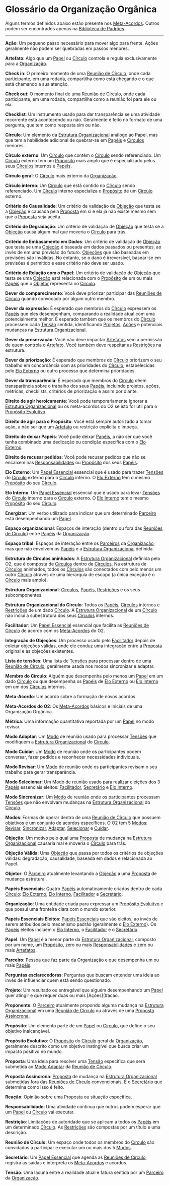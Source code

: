 # Glossário da Organização Orgânica

Alguns termos definidos abaixo estão presente nos [Meta-Acordos](meta-acordos.md). Outros podem ser encontrados apenas na [Biblioteca de Padrões][biblioteca].

***

<span id="acao">**Ação**</span>: Um pequeno passo necessário para mover algo para frente. Ações geralmente não podem ser quebradas em passos menores.

<span id="artefato">**Artefato**</span>: Algo que um [Papel](#papel) ou [Círculo](#circulo) controla e regula exclusivamente para a [Organização](#organizacao).

<span id="check-in">**Check in**</span>: O primeiro momento de uma [Reunião de Círculo](#reuniao-decirculo), onde cada participante, em uma rodada, compartilha como está chegando e o que está chamando a sua atenção.

<span id="check-out">**Check out**</span>: O momento final de uma [Reunião de Círculo](#reuniao-de-circulo), onde cada participante, em uma rodada, compartilha como a reunião foi para ele ou ela.

<span id="checklist">**Checklist**</span>: Um instrumento usado para dar transparência se uma atividade recorrente está acontecendo ou não. Geralmente é feito no formato de uma pergunta, que tem como resposta sim ou não.

<span id="circulo">**Círculo**</span>: Um elemento da [Estrutura Organizacional](#estrutura-organizacional) análogo ao Papel, mas que tem a habilidade adicional de quebrar-se em [Papéis](#papel) e [Círculos](#circulo) menores.

<span id="circulo-externo">**Círculo externo**</span>: Um [Círculo](#circulo) que contém o [Círculo](#circulo) sendo referenciado. Um [Círculo](#circulo) externo tem um [Propósito](#proposito) mais amplo que é especializado pelos seus [Círculos](#circulo) internos e [Papéis](#papel).

<span id="circulo-geral">**Círculo geral**</span>: O [Círculo](#circulo) mais externo da [Organização](#organizacao).

<span id="circulo-interno">**Círculo interno**</span>: Um [Círculo](#circulo) que está contido no [Círculo](#circulo) sendo referenciado. Um [Círculo](#circulo) interno especializa o [Propósito](#proposito) de um [Círculo](#circulo) externo.

<span id="criterio-de-causalidade">**Critério de Causalidade**</span>: Um critério de validação de [Objeção](#objecao) que testa se a [Objeção](#objecao) é causada pela [Proposta](#proposta) em si e ela já não existe mesmo sem que a [Proposta](#proposta) seja aceita.

<span id="criterio-de-degradacao">**Critério de Degradação**</span>: Um critério de validação de [Objeção](#objecao) que testa se a [Objeção](#objecao) causa algum mal que moveria o [Círculo](#circulo) para trás.

<span id="criterio-de-embasamento-em-dados">**Critério de Embasamento em Dados**</span>: Um critério de validação de [Objeção](#objecao) que testa se uma [Objeção](#objecao) é baseada em dados passados ou presentes, ao invés de em uma previsão do futuro. [Objeções](#objecoes) que são baseadas em previsões são inválidas. No entanto, se o dano é irreversível, basear-se em previsões é permitido e esse critério não deve ser usado.

<span id="criterio-de-relacao-com-o-papel">**Critério de Relação com o Papel**</span>: Um critério de validação de [Objeção](#objecao) que testa se uma [Objeção](#objecao) está relacionada com o [Propósito](#proposito) de um ou mais [Papéis](#papel) que o [Objetor](#objetor) representa no [Círculo](#circulo).

<span id="dever-do-comparecimento">**Dever do comparecimento**</span>: Você deve priorizar participar das [Reuniões de Círculo](#reuniao-de-circulo) quando convocado por algum outro membro.

<span id="dever-da-expressao">**Dever da expressão**</span>: É esperado que membros do [Círculo](#circulo) expressem os [Papéis](#papel) que eles desempenham, comparando a realidade atual com uma potencialmente melhor. É esperado também que os membros do [Círculo](#circulo) processem cada [Tensão](#tensao) sentida, identificando [Projetos](#projeto), [Ações](#acoes) e potenciais mudanças na [Estrutura Organizacional](#estrutura-organizacional).

<span id="dever-da-preservacao">**Dever da preservação**</span>: Você não deve impactar [Artefatos](#artefato) sem a permissão de quem controla o [Artefato](#artefato). Você também deve respeitar as [Restrições](#restricao) na estrutura.

<span id="">**Dever da priorização**</span>: É esperado que membros do [Círculo](#circulo) priorizem o seu trabalho em concordância com as prioridades do [Círculo](#circulo), estabelecidas pelo [Elo Externo](#elo-externo) ou outro processo que determina prioridades.

<span id="dever-da-transparencia">**Dever da transparência**</span>: É esperado que membros do [Círculo](#circulo) dêem transparência sobre o trabalho dos seus [Papéis](#papel), incluindo projetos, ações, métricas, checklists, critérios de priorização e assim por diante.

<span id="direito-de-agir-heroicamente">**Direito de agir heroicamente**</span>: Você pode temporariamente ignorar a [Estrutura Organizacional](#estrutura-organizacional) ou os meta-acordos do O2 se isto for útil para o [Propósito Evolutivo](#proposito-evolutivo).

<span id="direito-de-agir-para-o-proposito">**Direito de agir para o Propósito**</span>: Você está sempre autorizado a tomar ação, a não ser que um [Artefato](#artefato) ou restrição explícita o impeça.

<span id="direito-de-deixar-papeis">**Direito de deixar Papéis**</span>: Você pode deixar [Papéis](#papel), a não ser que você tenha combinado uma dedicação ou condição específica com o [Elo Externo](#elo-externo).

<span id="direito-de-recusar-pedidos">**Direito de recusar pedidos**</span>: Você pode recusar pedidos que não se encaixem nas [Responsabilidades](#responsabilidade) ou [Propósito](#proposito) dos seus [Papéis](#papel).

<span id="elo-externo">**Elo Externo**</span>: Um [Papel Essencial](#papeis-essenciais) essencial que é usado para trazer [Tensões](#tensoes) do [Círculo](#circulo) externo para o [Círculo](#circulo) interno. O [Elo Externo](#elo-externo) tem o mesmo [Propósito](#proposito) do seu [Círculo](#circulo).

<span id="elo-interno">**Elo Interno**</span>: Um [Papel Essencial](#papeis-essenciais) essencial que é usado para levar [Tensões](#tensoes) do [Círculo](#circulo) interno para o [Círculo](#circulo) externo. O [Elo Interno](#elo-interno) tem o mesmo [Propósito](#proposito) do seu [Círculo](#circulo).

<span id="energizar">**Energizar**</span>: Um verbo utilizado para indicar que um determinado [Parceiro](#parceiro) está desempenhando um [Papel](#papel).

<span id="espaco-organizacional">**Espaço organizacional**</span>: Espaços de interação (dentro ou fora das [Reuniões de Círculo](#circulo)) entre [Papéis](#papel) da [Organização](#organizacao).

<span id="espaco-tribal">**Espaço tribal**</span>: Espaços de interação entre os [Parceiros](#parceiro) da [Organização](#organizacao), mas que não envolvem os [Papéis](#papel) e a [Estrutura Organizacional](#estrutura-organizacional) definida.

<span id="estrutura-de-circulos-aninhados">**Estrutura de Círculos aninhados**</span>: A [Estrutura Organizacional](#estrutura-organizacional) definida pelo O2, que é composta de [Círculos](#circulo) dentro de [Círculos](#circulo). Na estrutura de [Círculos](#circulo) aninhados, todos os [Círculos](#circulo) são conectados com pelo menos um outro [Círculo](#circulo) através de uma hierarquia de escopo (a única exceção é o [Círculo](#circulo) mais amplo).

<span id="estrutura-organizacional">**Estrutura Organizacional**</span>: [Círculos](#circulo), [Papéis](#papel), [Restrições](#restricao) e os seus subcomponentes.

<span id="estrutura-organizacional-do-circulo">**Estrutura Organizacional do Círculo**</span>: Todos os [Papéis](#papel), [Círculos](#circulo) internos e [Restrições](#restricao) de um dado [Círculo](#circulo). A [Estrutura Organizacional](#estrutura-organizacional) de um [Círculo](#circulo) não inclui a subestrutura dos seus [Círculos](#circulo) internos.

<span id="facilitador">**Facilitador**</span>: Um [Papel Essencial](#papeis-essenciais) essencial que facilita as [Reuniões de Círculo](#circulo) de acordo com os [Meta-Acordos](#meta-acordo) do O2.

<span id="integracao-de-objecoes">**Integração de Objeções**</span>: Um processo usado pelo [Facilitador](#facilitador) depois de coletar objeções válidas, onde ele conduz uma integração entre a [Proposta](#proposta) original e as objeções existentes.

<span id="lista-de-tensoes">**Lista de tensões**</span>: Uma lista de [Tensões](#tensoes) para processar dentro de uma [Reunião de Círculo](#reuniao-de-circulo), geralmente usada nos modos sincronizar e adaptar.

<span id="membro-do-circulo">**Membro do Círculo**</span>: Alguém que desempenha pelo menos um [Papel](#papel) em um dado [Círculo](#circulo) ou que desempenha os [Papéis](#papel) de [Elo Externo](#elo-externo) ou [Elo Interno](#elo-interno) em um dos [Círculos](#circulo) internos.

<span id="meta-acordo">**Meta-Acordo**</span>: Um acordo sobre a formação de novos acordos.

<span id="meta-acordos-o2">**Meta-Acordos do O2**</span>: Os [Meta-Acordos](#meta-acordo) básicos e iniciais de uma Organização Orgânica.

<span id="metrica">**Métrica**</span>: Uma informação quantitativa reportada por um [Papel](#papel) no modo revisar.

<span id="modo-adaptar">**Modo Adaptar**</span>: Um [Modo](#modos) de reunião usado para processar [Tensões](#tensoes) que modifiquem a [Estrutura Organizacional](#estrutura-organizacional) do [Círculo](#circulo).

<span id="modo-cuidar">**Modo Cuidar**</span>: Um [Modo](#modos) de reunião onde os participantes podem conversar, fazer pedidos e reconhecer necessidades individuais.

<span id="modo-revisar">**Modo Revisar**</span>: Um [Modo](#modos) de reunião onde os participantes revisam o seu trabalho para gerar transparência.

<span id="modo-selecionar">**Modo Selecionar**</span>: Um [Modo](#modos) de reunião usado para realizar eleições dos 3 [Papéis](#papel) essenciais eleitos: [Facilitador](#facilitador), [Secretário](#secretario) e [Elo Interno](#elo-interno).

<span id="modo-sincronizar">**Modo Sincronizar**</span>: Um [Modo](#modos) de reunião onde os participantes processam [Tensões](#tensoes) que não envolvam mudanças na [Estrutura Organizacional](#estrutura-organizacional) do [Círculo](#circulo).

<span id="modos">**Modos**</span>: Formas de operar dentro de uma [Reunião de Círculo](#reuniao-de-circulo) que possuem objetivos e um conjunto de acordos específicos. O O2 tem 5 [Modos](#modos): [Revisar](#modo-revisar), [Sincronizar](#modo-sincronizar), [Adaptar](#modo-adaptar), [Selecionar](#modo-selecionar) e [Cuidar](#modo-cuidar).

<span id="objecao">**Objeção**</span>: Um motivo pelo qual uma [Proposta](#proposta) de mudança na [Estrutura Organizacional](#estrutura-organizacional) causaria mal e moveria o [Círculo](#circulo) para trás.

<span id="objecao-valida">**Objeção Válida**</span>: Uma [Objeção](#objecao) que passa por todos os critérios de objeções válidas: degradação, causalidade, baseada em dados e relacionada ao Papel.

<span id="objetor">**Objetor**</span>: O [Parceiro](#parceiro) atualmente levantando a [Objeção](#objecao) a uma [Proposta](#proposta) de mudança estrutural.

<span id="papeis-essenciais">**Papéis Essenciais**</span>: Quatro [Papéis](#papel) automaticamente criados dentro de cada [Círculo](#circulo): [Elo Externo](#elo-externo), [Elo Interno](#elo-interno), [Facilitador](#facilitator) e [Secretário](#secretario).

<span id="organizacao">**Organização**</span>: Uma entidade criada para expressar um [Propósito Evoluitvo](#proposito-evolutivo) e que possui uma fronteira clara com o mundo exterior.

<span id="papeis-essenciais-eleitos">**Papéis Essenciais Eleitos**</span>: [Papéis Essenciais](#papeis-essenciais) que são eleitos, ao invés de serem atribuídos pelo mecanismo padrão (geralmente o [Elo Externo](#elo-externo)). Os [Papéis](#papel) eleitos incluem o [Elo Interno](#elo-interno), o [Facilitador](#facilitador) e o [Secretário](#secretario).

<span id="papel">**Papel**</span>: Um [Papel](#papel) é a menor parte da [Estrutura Organizacional](#estrutura-organizacional), composto por um nome, um [Propósito](#proposito), zero ou mais [Responsabilidades](#responsabilidade) e zero ou mais [Artefatos](#artefato).

<span id="parceiro">**Parceiro**</span>: Pessoa que faz parte da [Organização](#organizacao) e que desempenha um ou mais [Papéis](#papel).

<span id="pergunta-esclarecedora">**Perguntas esclarecedoras**</span>: Perguntas que buscam entender uma ideia ao invés de influenciar quem está sendo questionado.

<span id="projeto">**Projeto**</span>: Um resultado ou entregável que alguém desempenhando um [Papel](#papel) quer atingir e que requer duas ou mais [Ações](#acao.

<span id="proponente">**Proponente**</span>: O [Parceiro](#parceiro) atualmente propondo alguma mudança na [Estrutura Organizacional](#estrutura-organizacional) em uma [Reunião de Círculo](#reuniao-de-circulo) ou através de uma [Proposta Assíncrona](#proposta-assincrona).

<span id="proposito">**Propósito**</span>: Um elemento parte de um [Papel](#papel) ou [Círculo](#circulo), que define o seu objetivo inalcançável.

<span id="proposito">**Propósito Evolutivo**</span>: O [Propósito](#proposito) do [Círculo](#circulo) geral da [Organização](#organizacao), geralmente descrito como um objetivo inatingível que busca criar um impacto positivo no mundo.

<span id="proposta">**Proposta**</span>: Uma ideia para resolver uma [Tensão](#tensao) específica que será submetida ao [Modo Adaptar](#modo-adaptar) da [Reunião de Círculo](#reuniao-de-circulo).

<span id="proposta-assincrona">**Proposta Assíncrona**</span>: [Proposta](#proposta) de mudança na [Estrutura Organizacional](#estrutura-organizacional) submetidas fora das [Reuniões de Círculo](#reuniao-de-circulo) convencionais. É o [Secretário](#secretario) que determina como isso é feito.

<span id="reacao">**Reação**</span>: Opinião sobre uma [Proposta](#proposta) ou situação específica.

<span id="responsabilidade">**Responsabilidade**</span>: Uma atividade contínua que outros podem esperar que um [Papel](#papel) ou [Círculo](#circulo) vai executar.

<span id="restricao">**Restrição**</span>: Limitações de autoridade que se aplicam a todos os [Papéis](#papel) em um determinado [Círculo](#circulo). As [Restrições](#restricao) são compostas por um título e uma descrição.

<span id="reuniao-de-circulo">**Reunião de Círculo**</span>: Um espaço onde todos os membros do [Círculo](#circulo) são convidados a participar e executar um ou mais dos 5 [Modos](#modos).

<span id="secretario">**Secretário**</span>: Um [Papel Essencial](#papeis-essenciais) que agenda as [Reuniões de Círculo](#reuniao-de-circulo), registra as saídas e interpreta os [Meta-Acordos](#meta-acordo) e acordos.

<span id="tensao">**Tensão**</span>: Uma lacuna entre a realidade atual e fatura sentida por um [Parceiro](#parceiro) da [Organização](#organizacao).

[biblioteca]: <https://targetteal.com/pt/o2/biblioteca/>
